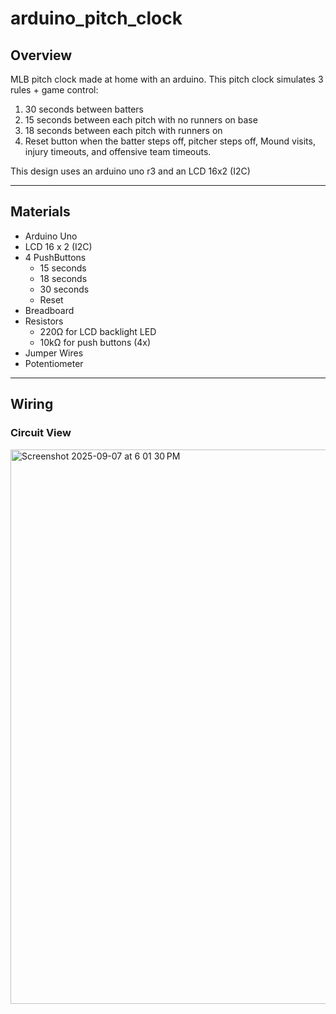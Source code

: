 # arduino_pitch_clock

## Overview
MLB pitch clock made at home with an arduino.
This pitch clock simulates 3 rules + game control:

1) 30 seconds between batters
2) 15 seconds between each pitch with no runners on base
3) 18 seconds between each pitch with runners on
4) Reset button when the batter steps off, pitcher
steps off, Mound visits, injury timeouts, and
offensive team timeouts.

This design uses an arduino uno r3 and an LCD 16x2 (I2C)

-------------------------------------------------------------------------------------------

## Materials

- Arduino Uno
- LCD 16 x 2 (I2C)
- 4 PushButtons
  - 15 seconds
  - 18 seconds
  - 30 seconds
  - Reset
- Breadboard
- Resistors
  -  220Ω for LCD backlight LED
  -  10kΩ for push buttons (4x)
- Jumper Wires
- Potentiometer

-------------------------------------------------------------------------------------------

## Wiring

### Circuit View
<img width="1259" height="887" alt="Screenshot 2025-09-07 at 6 01 30 PM" src="https://github.com/user-attachments/assets/35871490-eec1-4298-a2ce-e903ac33aaf0" />


